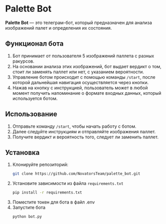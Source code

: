 # Palette Bot

**Palette Bot** — это телеграм-бот, который предназначен для анализа изображений палет и определения их состояния.

## Функционал бота

1. Бот принимает от пользователя 5 изображений паллета с разных ракурсов.
2. На основании анализа этих изображений, бот выдает вердикт о том, стоит ли заменять паллет или нет, с указанием вероятности.
3. Управление ботом происходит с помощью команды `/start`, после которой дальнейшая навигация осуществляется через кнопки.
4. Нажав на кнопку с инструкцией, пользователь может в любой момент получить напоминание о формате входных данных, который используется ботом.

## Использование

1. Отправьте команду `/start`, чтобы начать работу с ботом.
2. Далее следуйте инструкциям и отправляйте изображения паллет.
3. Получите вердикт и вероятность того, следует ли заменить паллет.

## Установка

1. Клонируйте репозиторий:
    ```bash
    git clone https://github.com/NovatorsTeam/palette_bot.git
    ```
2. Установите зависимости из файла `requirements.txt`
    ```bash
    pip install -r requirements.txt
    ```
3. Поместите токен для бота в файл .env
4. Запустите бота
    ```bash
    python bot.py
    ```
